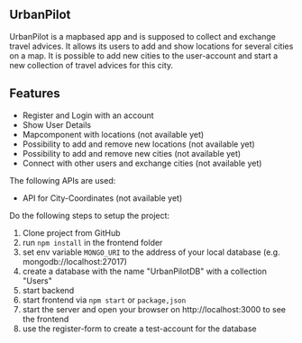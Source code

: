 ## UrbanPilot

UrbanPilot is a mapbased app and is supposed to collect and exchange travel advices.
It allows its users to add and show locations for several cities on a map.
It is possible to add new cities to the user-account and start a new collection of travel advices for
this city.


## Features
- Register and Login with an account
- Show User Details
- Mapcomponent with locations (not available yet)
- Possibility to add and remove new locations (not available yet)
- Possibility to add and remove new cities (not available yet)
- Connect with other users and exchange cities (not available yet)

The following APIs are used:
- API for City-Coordinates (not available yet)

Do the following steps to setup the project:

1. Clone project from GitHub
2. run `npm install` in the frontend folder
3. set env variable `MONGO_URI` to the address of your local database (e.g. mongodb://localhost:27017)
4. create a database with the name "UrbanPilotDB" with a collection "Users"
5. start backend
6. start frontend via `npm start` or `package,json`
7. start the server and open your browser on http://localhost:3000 to see the frontend
8. use the register-form to create a test-account for the database 
